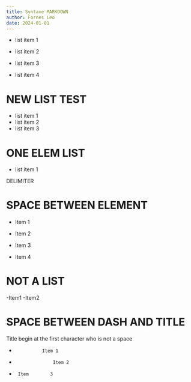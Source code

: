 ```yaml
---
title: Syntaxe MARKDOWN
author: Fornes Leo
date: 2024-01-01
---
```


- list item 1
- list item 2
- list item 3

- list item 4

# NEW LIST TEST

- list item 1
- list item 2
- list item 3

# ONE ELEM LIST

- list item 1

DELIMITER

# SPACE BETWEEN ELEMENT

- Item 1

- Item 2





- Item 3







- Item 4

# NOT A LIST

-Item1
-Item2

# SPACE BETWEEN DASH AND TITLE

Title begin at the first character who is not a space

-               Item 1

-                   Item 2

-      Item        3

